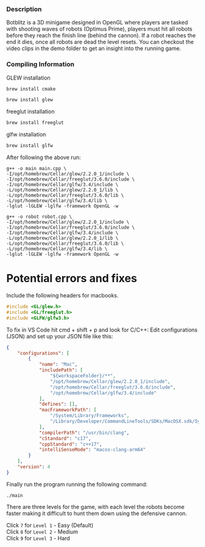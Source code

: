 ### Description

Botblitz is a 3D minigame designed in OpenGL where players are tasked with shooting waves of robots (Optimus Prime), players must hit all robots before they reach the finish line (behind the cannon). If a robot reaches the end it dies, once all robots are dead the level resets. You can checkout the video clips in the demo folder to get an insight into the running game.

### Compiling Information

GLEW installation

```bash
brew install cmake
```

```bash
brew install glew
```

freeglut installation

```bash
brew install freeglut
```

glfw installation

```bash
brew install glfw
```

After following the above run:

```shell
g++ -o main main.cpp \
-I/opt/homebrew/Cellar/glew/2.2.0_1/include \
-I/opt/homebrew/Cellar/freeglut/3.6.0/include \
-I/opt/homebrew/Cellar/glfw/3.4/include \
-L/opt/homebrew/Cellar/glew/2.2.0_1/lib \
-L/opt/homebrew/Cellar/freeglut/3.6.0/lib \
-L/opt/homebrew/Cellar/glfw/3.4/lib \
-lglut -lGLEW -lglfw -framework OpenGL -w
```

```shell
g++ -o robot robot.cpp \
-I/opt/homebrew/Cellar/glew/2.2.0_1/include \
-I/opt/homebrew/Cellar/freeglut/3.6.0/include \
-I/opt/homebrew/Cellar/glfw/3.4/include \
-L/opt/homebrew/Cellar/glew/2.2.0_1/lib \
-L/opt/homebrew/Cellar/freeglut/3.6.0/lib \
-L/opt/homebrew/Cellar/glfw/3.4/lib \
-lglut -lGLEW -lglfw -framework OpenGL -w
```

# Potential errors and fixes

Include the following headers for macbooks.

```C++
#include <GL/glew.h>
#include <GL/freeglut.h>
#include <GLFW/glfw3.h>
```

To fix in VS Code hit cmd + shift + p and look for C/C++: Edit configurations (JSON) and set up your JSON file like this:

```json
{
    "configurations": [
        {
            "name": "Mac",
            "includePath": [
                "${workspaceFolder}/**",
                "/opt/homebrew/Cellar/glew/2.2.0_1/include",
                "/opt/homebrew/Cellar/freeglut/3.6.0/include",
                "/opt/homebrew/Cellar/glfw/3.4/include"
            ],
            "defines": [],
            "macFrameworkPath": [
                "/System/Library/Frameworks",
                "/Library/Developer/CommandLineTools/SDKs/MacOSX.sdk/System/Library/Frameworks"
            ],
            "compilerPath": "/usr/bin/clang",
            "cStandard": "c17",
            "cppStandard": "c++17",
            "intelliSenseMode": "macos-clang-arm64"
        }
    ],
    "version": 4
}
```

Finally run the program running the following command:

```
./main
```

There are three levels for the game, with each level the robots become faster making it difficult to hunt them down using the defensive cannon. 

Click `7` for `Level 1` - Easy (Default)  
Click `8` for `Level 2` - Medium  
Click `9` for `Level 3` - Hard
